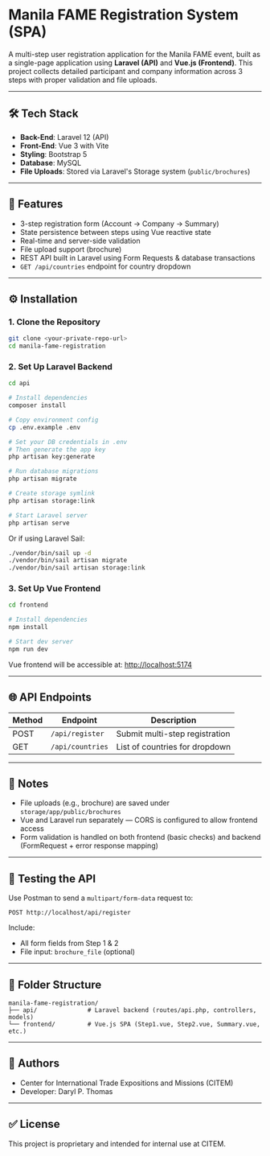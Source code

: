 # Manila FAME Registration System (SPA)

A multi-step user registration application for the Manila FAME event, built as a single-page application using **Laravel (API)** and **Vue.js (Frontend)**. This project collects detailed participant and company information across 3 steps with proper validation and file uploads.

---

## 🛠️ Tech Stack

- **Back-End**: Laravel 12 (API)
- **Front-End**: Vue 3 with Vite
- **Styling**: Bootstrap 5
- **Database**: MySQL
- **File Uploads**: Stored via Laravel's Storage system (`public/brochures`)

---

## 🚀 Features

- 3-step registration form (Account → Company → Summary)
- State persistence between steps using Vue reactive state
- Real-time and server-side validation
- File upload support (brochure)
- REST API built in Laravel using Form Requests & database transactions
- `GET /api/countries` endpoint for country dropdown

---

## ⚙️ Installation

### 1. Clone the Repository

```bash
git clone <your-private-repo-url>
cd manila-fame-registration
```

### 2. Set Up Laravel Backend

```bash
cd api

# Install dependencies
composer install

# Copy environment config
cp .env.example .env

# Set your DB credentials in .env
# Then generate the app key
php artisan key:generate

# Run database migrations
php artisan migrate

# Create storage symlink
php artisan storage:link

# Start Laravel server
php artisan serve
```

Or if using Laravel Sail:

```bash
./vendor/bin/sail up -d
./vendor/bin/sail artisan migrate
./vendor/bin/sail artisan storage:link
```

### 3. Set Up Vue Frontend

```bash
cd frontend

# Install dependencies
npm install

# Start dev server
npm run dev
```

Vue frontend will be accessible at: [http://localhost:5174](http://localhost:5174)

---

## 🌐 API Endpoints

| Method | Endpoint            | Description                          |
|--------|---------------------|--------------------------------------|
| POST   | `/api/register`     | Submit multi-step registration       |
| GET    | `/api/countries`    | List of countries for dropdown       |

---

## 📝 Notes

- File uploads (e.g., brochure) are saved under `storage/app/public/brochures`
- Vue and Laravel run separately — CORS is configured to allow frontend access
- Form validation is handled on both frontend (basic checks) and backend (FormRequest + error response mapping)

---

## 🧪 Testing the API

Use Postman to send a `multipart/form-data` request to:

```
POST http://localhost/api/register
```

Include:
- All form fields from Step 1 & 2
- File input: `brochure_file` (optional)

---

## 📁 Folder Structure

```
manila-fame-registration/
├── api/              # Laravel backend (routes/api.php, controllers, models)
└── frontend/         # Vue.js SPA (Step1.vue, Step2.vue, Summary.vue, etc.)
```

---

## 👥 Authors

- Center for International Trade Expositions and Missions (CITEM)
- Developer: Daryl P. Thomas

---

## ✅ License

This project is proprietary and intended for internal use at CITEM.
